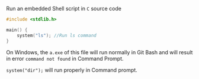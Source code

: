 Run an embedded Shell script in ``C`` source code

```c
#include <stdlib.h>

main() {
	system("ls"); //Run ls command
}
```

On Windows, the ``a.exe`` of this file will run normally in Git Bash and will result in error ``command not found`` in Command Prompt.

``system("dir");`` will run properly in Command prompt.